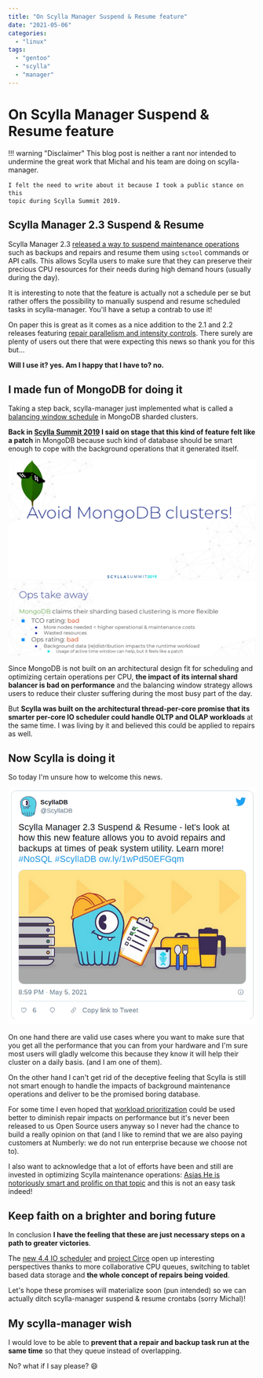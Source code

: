 ```yaml
---
title: "On Scylla Manager Suspend & Resume feature"
date: "2021-05-06"
categories:
  - "linux"
tags:
  - "gentoo"
  - "scylla"
  - "manager"
---
```


# On Scylla Manager Suspend & Resume feature

!!! warning "Disclaimer"
    This blog post is neither a rant nor intended to undermine the great
    work that Michal and his team are doing on scylla-manager.

    I felt the need to write about it because I took a public stance on this
    topic during Scylla Summit 2019.

## Scylla Manager 2.3 Suspend & Resume

Scylla Manager 2.3 [released a way to suspend maintenance operations] such as
backups and repairs and resume them using `sctool` commands or API calls. This
allows Scylla users to make sure that they can preserve their precious
CPU resources for their needs during high demand hours (usually during the day).

It is interesting to note that the feature is actually not a schedule per se
but rather offers the possibility to manually suspend and resume scheduled
tasks in scylla-manager. You'll have a setup a contrab to use it!

On paper this is great as it comes as a nice addition to the 2.1 and 2.2
releases featuring [repair parallelism and intensity controls]. There surely
are plenty of users out there that were expecting this news so thank you for
this but...

**Will I use it? yes. Am I happy that I have to? no.**

[released a way to suspend maintenance operations]: https://www.scylladb.com/2021/05/05/scylla-manager-2-3-suspend-resume/
[repair parallelism and intensity controls]: https://www.scylladb.com/product/release-notes/scylla-manager-2-2/

## I made fun of MongoDB for doing it

Taking a step back, scylla-manager just implemented what is called a
[balancing window schedule] in MongoDB sharded clusters.

**Back in [Scylla Summit 2019] I said on stage that this kind of feature felt
like a patch** in MongoDB because such kind of database should be smart enough
to cope with the background operations that it generated itself.

![avoid mongodb clusters](images/2021-05-06-avoid_mongodb.png)
![balancing window is a patch](images/2021-05-06-balancing_patch.png)

Since MongoDB is not built on an architectural design fit for scheduling and
optimizing certain operations per CPU, **the impact of its internal shard
balancer is bad on performance** and the balancing window strategy allows
users to reduce their cluster suffering during the most busy part of the day.

But **Scylla was built on the architectural thread-per-core promise that
its smarter per-core IO scheduler could handle OLTP and OLAP workloads** at
the same time. I was living by it and believed this could be applied to
repairs as well.

[balancing window schedule]: https://docs.mongodb.com/manual/tutorial/manage-sharded-cluster-balancer/#schedule-the-balancing-window
[Scylla Summit 2019]: https://www.scylladb.com/2019/11/18/overheard-at-scylla-summit-2019/

## Now Scylla is doing it

So today I'm unsure how to welcome this news.

![scylla twitter announcement](images/2021-05-06-twitter_manager.png)

On one hand there are valid use cases where you want to make sure that you
get all the performance that you can from your hardware and I'm sure most
users will gladly welcome this because they know it will help their cluster
on a daily basis. (and I am one of them).

On the other hand I can't get rid of the deceptive feeling that Scylla is
still not smart enough to handle the impacts of background maintenance
operations and deliver to be the promised boring database.

For some time I even hoped that [workload prioritization] could be used better
to diminish repair impacts on performance but it's never been released to us
Open Source users anyway so I never had the chance to build a really opinion on
that (and I like to remind that we are also paying customers at Numberly: we
do not run enterprise because we choose not to).

I also want to acknowledge that a lot of efforts have been and still are
invested in optimizing Scylla maintenance operations: [Asias He is notoriously
smart and prolific on that topic] and this is not an easy task indeed!

[workload prioritization]: https://www.scylladb.com/2019/05/23/workload-prioritization-running-oltp-and-olap-traffic-on-the-same-superhighway/
[Asias He is notoriously smart and prolific on that topic]: https://www.scylladb.com/presentations/how-we-made-scylla-maintenance-easier-safer-and-faster/

## Keep faith on a brighter and boring future

In conclusion **I have the feeling that these are just necessary steps on
a path to greater victories**.

The [new 4.4 IO scheduler] and [project Circe] open up interesting perspectives
thanks to more collaborative CPU queues, switching to tablet based data storage
and **the whole concept of repairs being voided**.

Let's hope these promises will materialize soon (pun intended) so we can
actually ditch scylla-manager suspend & resume crontabs (sorry Michal)!

[new 4.4 IO scheduler]: https://www.scylladb.com/2021/04/06/scyllas-new-io-scheduler/
[project Circe]: https://www.scylladb.com/2021/01/12/making-scylla-a-monstrous-database-introducing-project-circe/

## My scylla-manager wish

I would love to be able to **prevent that a repair and backup task run at the
same time** so that they queue instead of overlapping.

No? what if I say please? :smile:
